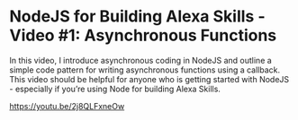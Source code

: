# NodeJS for Building Alexa Skills - Video #1: Asynchronous Functions

In this video, I introduce asynchronous coding in NodeJS and outline a simple code pattern for writing asynchronous functions using a callback. This video should be helpful for anyone who is getting started with NodeJS - especially if you’re using Node for building Alexa Skills.

https://youtu.be/2j8QLFxneOw
